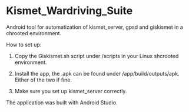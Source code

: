 # Kismet_Wardriving_Suite
Android tool for automatization of kismet_server, gpsd and giskismet in a chrooted environment.

How to set up:

1) Copy the Giskismet.sh script under /scripts in your Linux shcrooted environment.

2) Install the app, the .apk can be found under /app/build/outputs/apk. Either of the two if fine.

3) Make sure you set up kismet_server correctly. 

The application was built with Android Studio.
